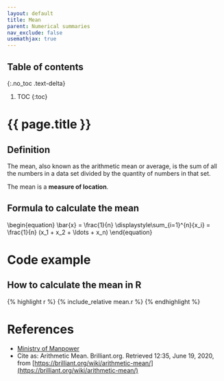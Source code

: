 ```yaml
---
layout: default
title: Mean 
parent: Numerical summaries
nav_exclude: false
usemathjax: true
---
```


## Table of contents
{:.no_toc .text-delta}

1. TOC
{:toc}

# {{ page.title }}

## Definition

The mean, also known as the arithmetic mean or average, is the sum of all the numbers in a data set divided by the quantity of numbers in that set. 

The mean is a **measure of location**.

## Formula to calculate the mean

\begin{equation}
\bar{x} = \frac{1}{n} \displaystyle\sum_{i=1}^{n}{x_i} = \frac{1}{n} (x_1 + x_2 + \ldots + x_n)
\end{equation}

# Code example

## How to calculate the mean in R

{% highlight r %}
{% include_relative mean.r %}
{% endhighlight %}

# References

* [Ministry of Manpower](https://stats.mom.gov.sg/SL/Pages/Mean-Uses.aspx)
* Cite as: Arithmetic Mean. Brilliant.org. Retrieved 12:35, June 19, 2020, from [https://brilliant.org/wiki/arithmetic-mean/](https://brilliant.org/wiki/arithmetic-mean/)